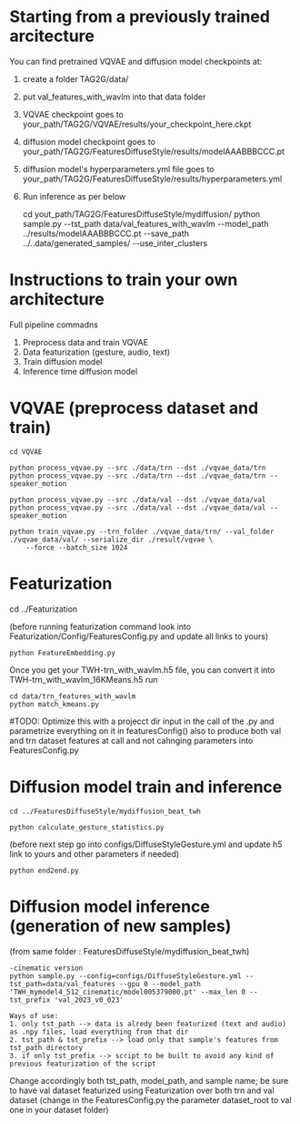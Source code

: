 
# Starting from a previously trained arcitecture

You can find pretrained VQVAE and diffusion model checkpoints at: 
1. create a folder TAG2G/data/
2. put val_features_with_wavlm into that data folder
3. VQVAE checkpoint goes to your_path/TAG2G/VQVAE/results/your_checkpoint_here.ckpt
4. diffusion model checkpoint goes to your_path/TAG2G/FeaturesDiffuseStyle/results/modelAAABBBCCC.pt 
5. diffusion model's hyperparameters.yml file goes to your_path/TAG2G/FeaturesDiffuseStyle/results/hyperparameters.yml
6. Run inference as per below

    cd yout_path/TAG2G/FeaturesDiffuseStyle/mydiffusion/
    python sample.py --tst_path data/val_features_with_wavlm --model_path ../results/modelAAABBBCCC.pt --save_path ../..data/generated_samples/ --use_inter_clusters

# Instructions to train your own architecture

Full pipeline commadns
1. Preprocess data and train VQVAE
2. Data featurization (gesture, audio, text)
3. Train diffusion model
4. Inference time diffusion model
   
# VQVAE (preprocess dataset and train)

    cd VQVAE

    python process_vqvae.py --src ./data/trn --dst ./vqvae_data/trn 
    python process_vqvae.py --src ./data/trn --dst ./vqvae_data/trn --speaker_motion
    
    python process_vqvae.py --src ./data/val --dst ./vqvae_data/val 
    python process_vqvae.py --src ./data/val --dst ./vqvae_data/val --speaker_motion
    
    python train_vqvae.py --trn_folder ./vqvae_data/trn/ --val_folder ./vqvae_data/val/ --serialize_dir ./result/vqvae \
        --force --batch_size 1024

# Featurization

cd ../Featurization

(before running featurization command look into Featurization/Config/FeaturesConfig.py and update all links to yours)

    python FeatureEmbedding.py

Once you get your TWH-trn_with_wavlm.h5 file, you can convert it into TWH-trn_with_wavlm_16KMeans.h5 run 

    cd data/trn_features_with_wavlm
    python match_kmeans.py

#TODO: Optimize this with a projecct dir input in the call of the .py and parametrize everything on it in featuresConfig() 
also to produce both val and trn dataset features at call and not cahnging parameters into FeaturesConfig.py

# Diffusion model train and inference

    cd ../FeaturesDiffuseStyle/mydiffusion_beat_twh
    
    python calculate_gesture_statistics.py

(before next step go into configs/DiffuseStyleGesture.yml and update h5 link to yours and other parameters if needed)
    
    python end2end.py


# Diffusion model inference (generation of new samples)

(from same folder : FeaturesDiffuseStyle/mydiffusion_beat_twh)

    -cinematic version
    python sample.py --config=configs/DiffuseStyleGesture.yml --tst_path=data/val_features --gpu 0 --model_path 'TWH_mymodel4_512_cinematic/model005379000.pt' --max_len 0 --tst_prefix 'val_2023_v0_023'
    
    Ways of use:
    1. only tst_path --> data is alredy been featurized (text and audio) as .npy files, load everything from that dir
    2. tst_path & tst_prefix --> load only that sample's features from tst_path directory
    3. if only tst_prefix --> script to be built to avoid any kind of previous featurization of the script

Change accordingly both tst_path, model_path, and sample name; be sure to have val dataset featurized using Featurization over both
trn and val dataset (change in the FeaturesConfig.py the parameter dataset_root to val one in your dataset folder)
